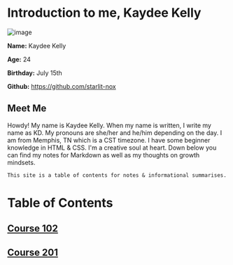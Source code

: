 # **Introduction to me, Kaydee Kelly**

![image](https://avatars.githubusercontent.com/u/123973520?v=4)

**Name:** Kaydee Kelly

**Age:** 24

**Birthday:** July 15th

**Github:** <https://github.com/starlit-nox>

## Meet Me

Howdy! My name is Kaydee Kelly. When my name is written, I write my name as KD. My pronouns are she/her and he/him depending on the day. I am from Memphis, TN which is a CST timezone. I have some beginner knowledge in HTML & CSS. I'm a creative soul at heart. Down below you can find my notes for Markdown as well as my thoughts on growth mindsets.

```
This site is a table of contents for notes & informational summarises.
```

# Table of Contents

## [Course 102](102/classes_102.md)

## [Course 201](201/classes_201.md)
